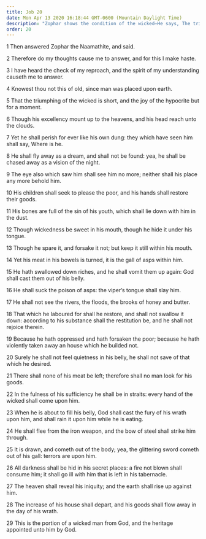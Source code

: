 ```yaml
---
title: Job 20
date: Mon Apr 13 2020 16:18:44 GMT-0600 (Mountain Daylight Time)
description: "Zophar shows the condition of the wicked—He says, The triumphing of the wicked is short, and the joy of the hypocrite is but for a moment."
order: 20
---
```


1 Then answered Zophar the Naamathite, and said.

2 Therefore do my thoughts cause me to answer, and for this I make haste.

3 I have heard the check of my reproach, and the spirit of my understanding causeth me to answer.

4 Knowest thou not this of old, since man was placed upon earth.

5 That the triumphing of the wicked is short, and the joy of the hypocrite but for a moment.

6 Though his excellency mount up to the heavens, and his head reach unto the clouds.

7 Yet he shall perish for ever like his own dung: they which have seen him shall say, Where is he.

8 He shall fly away as a dream, and shall not be found: yea, he shall be chased away as a vision of the night.

9 The eye also which saw him shall see him no more; neither shall his place any more behold him.

10 His children shall seek to please the poor, and his hands shall restore their goods.

11 His bones are full of the sin of his youth, which shall lie down with him in the dust.

12 Though wickedness be sweet in his mouth, though he hide it under his tongue.

13 Though he spare it, and forsake it not; but keep it still within his mouth.

14 Yet his meat in his bowels is turned, it is the gall of asps within him.

15 He hath swallowed down riches, and he shall vomit them up again: God shall cast them out of his belly.

16 He shall suck the poison of asps: the viper’s tongue shall slay him.

17 He shall not see the rivers, the floods, the brooks of honey and butter.

18 That which he laboured for shall he restore, and shall not swallow it down: according to his substance shall the restitution be, and he shall not rejoice therein.

19 Because he hath oppressed and hath forsaken the poor; because he hath violently taken away an house which he builded not.

20 Surely he shall not feel quietness in his belly, he shall not save of that which he desired.

21 There shall none of his meat be left; therefore shall no man look for his goods.

22 In the fulness of his sufficiency he shall be in straits: every hand of the wicked shall come upon him.

23 When he is about to fill his belly, God shall cast the fury of his wrath upon him, and shall rain it upon him while he is eating.

24 He shall flee from the iron weapon, and the bow of steel shall strike him through.

25 It is drawn, and cometh out of the body; yea, the glittering sword cometh out of his gall: terrors are upon him.

26 All darkness shall be hid in his secret places: a fire not blown shall consume him; it shall go ill with him that is left in his tabernacle.

27 The heaven shall reveal his iniquity; and the earth shall rise up against him.

28 The increase of his house shall depart, and his goods shall flow away in the day of his wrath.

29 This is the portion of a wicked man from God, and the heritage appointed unto him by God.
